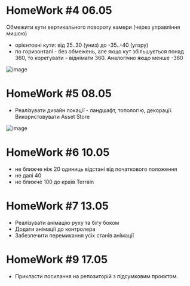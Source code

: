 # HomeWork #4 06.05
Обмежити кути вертикального повороту камери (через управління мишою)
- орієнтовні кути: від 25..30 (униз) до -35..-40 (угору)
- по горизонталі - без обмежень, але якщо кут збільшується понад 360, то корегувати - віднімати 360. Аналогічно якщо менше -360

![image](https://github.com/user-attachments/assets/6bd12e95-669b-4fce-ab9f-f5158ebc4dcc)



# HomeWork #5 08.05
- Реалізувати дизайн локації - ландшафт, топологію, декорації. Використовувати Asset Store

![image](https://github.com/user-attachments/assets/a902f8c5-83ef-4b77-a5a4-1a82925eab34)



# HomeWork #6 10.05
- не ближче ніж 20 одиниць відстані від початкового положення
- не далі 40
- не ближче 100 до країв Terrain



# HomeWork #7 13.05
- Реалізувати анімацію руху та бігу боком
- Додати анімації до контролера
- Забезпечити перемикання усіх станів анімації



# HomeWork #9 17.05
- Прикласти посилання на репозиторій з підсумковим проєктом.
